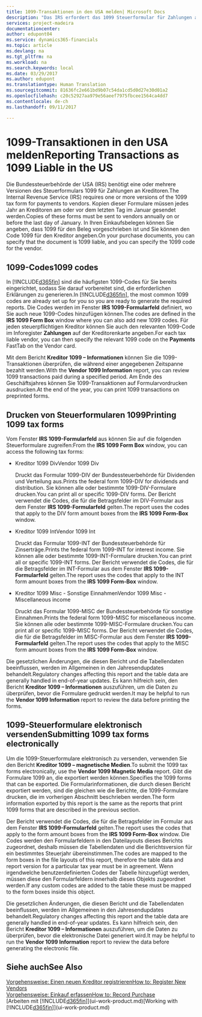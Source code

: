 ```yaml
---
title: 1099-Transaktionen in den USA melden| Microsoft Docs
description: "Das IRS erfordert das 1099 Steuerformular für Zahlungen an Kreditoren und Sie können angeben, ob ein Einkaufsbeleg 1099 pflichtig ist und den 1099 Code für den Kreditor eingeben."
services: project-madeira
documentationcenter: 
author: edupont04
ms.service: dynamics365-financials
ms.topic: article
ms.devlang: na
ms.tgt_pltfrm: na
ms.workload: na
ms.search.keywords: local
ms.date: 03/29/2017
ms.author: edupont
ms.translationtype: Human Translation
ms.sourcegitcommit: 81636fc2e661bd9b07c54da1cd5d0d27e30d01a2
ms.openlocfilehash: c20c52927aa979e56aeef7975fbcee1564ca4dd7
ms.contentlocale: de-ch
ms.lasthandoff: 09/11/2017

---
```

# <a name="reporting-transactions-as-1099-liable-in-the-us"></a><span data-ttu-id="934a4-103">1099-Transaktionen in den USA melden</span><span class="sxs-lookup"><span data-stu-id="934a4-103">Reporting Transactions as 1099 Liable in the US</span></span>

<span data-ttu-id="934a4-104">Die Bundessteuerbehörde der USA (IRS) benötigt eine oder mehrere Versionen des Steuerformulars 1099 für Zahlungen an Kreditoren.</span><span class="sxs-lookup"><span data-stu-id="934a4-104">The Internal Revenue Service (IRS) requires one or more versions of the 1099 tax form for payments to vendors.</span></span> <span data-ttu-id="934a4-105">Kopien dieser Formulare müssen jedes Jahr an Kreditoren am oder vor dem letzten Tag im Januar gesendet werden.</span><span class="sxs-lookup"><span data-stu-id="934a4-105">Copies of these forms must be sent to vendors annually on or before the last day of January.</span></span> <span data-ttu-id="934a4-106">In Ihren Einkaufsbelegen können Sie angeben, dass 1099 für den Beleg vorgeschrieben ist und Sie können den Code 1099 für den Kreditor angeben.</span><span class="sxs-lookup"><span data-stu-id="934a4-106">On your purchase documents, you can specify that the document is 1099 liable, and you can specify the 1099 code for the vendor.</span></span>  

## <a name="1099-codes"></a><span data-ttu-id="934a4-107">1099-Codes</span><span class="sxs-lookup"><span data-stu-id="934a4-107">1099 codes</span></span>
<span data-ttu-id="934a4-108">In [!INCLUDE[d365fin](includes/d365fin_md.md)] sind die häufigsten 1099-Codes für Sie bereits eingerichtet, sodass Sie darauf vorbereitet sind, die erforderlichen Erklärungen zu generieren.</span><span class="sxs-lookup"><span data-stu-id="934a4-108">In [!INCLUDE[d365fin](includes/d365fin_md.md)], the most common 1099 codes are already set up for you so you are ready to generate the required reports.</span></span> <span data-ttu-id="934a4-109">Die Codes werden im Fenster **IRS 1099-Formularfeld** definiert, wo Sie auch neue 1099-Codes hinzufügen können.</span><span class="sxs-lookup"><span data-stu-id="934a4-109">The codes are defined in the **IRS 1099 Form Box** window where you can also add new 1099 codes.</span></span> <span data-ttu-id="934a4-110">Für jeden steuerpflichtigen Kreditor können Sie auch den relevanten 1099-Code im Inforegister **Zahlungen** auf der Kreditorenkarte angeben.</span><span class="sxs-lookup"><span data-stu-id="934a4-110">For each tax liable vendor, you can then specify the relevant 1099 code on the **Payments** FastTab on the Vendor card.</span></span>  

<span data-ttu-id="934a4-111">Mit dem Bericht **Kreditor 1099 – Informationen** können Sie die 1099-Transaktionen überprüfen, die während einer angegebenen Zeitspanne bezahlt werden.</span><span class="sxs-lookup"><span data-stu-id="934a4-111">With the **Vendor 1099 Information** report, you can review 1099 transactions paid during a specified period.</span></span> <span data-ttu-id="934a4-112">Am Ende des Geschäftsjahres können Sie 1099-Transaktionen auf Formularvordrucken ausdrucken.</span><span class="sxs-lookup"><span data-stu-id="934a4-112">At the end of the year, you can print 1099 transactions on preprinted forms.</span></span>  

## <a name="printing-1099-tax-forms"></a><span data-ttu-id="934a4-113">Drucken von Steuerformularen 1099</span><span class="sxs-lookup"><span data-stu-id="934a4-113">Printing 1099 tax forms</span></span>
<span data-ttu-id="934a4-114">Vom Fenster **IRS 1099-Formularfeld** aus können Sie auf die folgenden Steuerformulare zugreifen:</span><span class="sxs-lookup"><span data-stu-id="934a4-114">From the **IRS 1099 Form Box** window, you can access the following tax forms:</span></span>  

* <span data-ttu-id="934a4-115">Kreditor 1099 Div</span><span class="sxs-lookup"><span data-stu-id="934a4-115">Vendor 1099 Div</span></span>  

  <span data-ttu-id="934a4-116">Druckt das Formular 1099-DIV der Bundessteuerbehörde für Dividenden und Verteilung aus.</span><span class="sxs-lookup"><span data-stu-id="934a4-116">Prints the federal form 1099-DIV for dividends and distribution.</span></span> <span data-ttu-id="934a4-117">Sie können alle oder bestimmte 1099-DIV-Formulare drucken.</span><span class="sxs-lookup"><span data-stu-id="934a4-117">You can print all or specific 1099-DIV forms.</span></span> <span data-ttu-id="934a4-118">Der Bericht verwendet die Codes, die für die Betragsfelder im DIV-Formular aus dem Fenster **IRS 1099-Formularfeld** gelten.</span><span class="sxs-lookup"><span data-stu-id="934a4-118">The report uses the codes that apply to the DIV form amount boxes from the **IRS 1099 Form-Box** window.</span></span>  
* <span data-ttu-id="934a4-119">Kreditor 1099 Int</span><span class="sxs-lookup"><span data-stu-id="934a4-119">Vendor 1099 Int</span></span>  

  <span data-ttu-id="934a4-120">Druckt das Formular 1099-INT der Bundessteuerbehörde für Zinserträge.</span><span class="sxs-lookup"><span data-stu-id="934a4-120">Prints the federal form 1099-INT for interest income.</span></span> <span data-ttu-id="934a4-121">Sie können alle oder bestimmte 1099-INT-Formulare drucken.</span><span class="sxs-lookup"><span data-stu-id="934a4-121">You can print all or specific 1099-INT forms.</span></span> <span data-ttu-id="934a4-122">Der Bericht verwendet die Codes, die für die Betragsfelder im INT-Formular aus dem Fenster **IRS 1099-Formularfeld** gelten.</span><span class="sxs-lookup"><span data-stu-id="934a4-122">The report uses the codes that apply to the INT form amount boxes from the **IRS 1099 Form-Box** window.</span></span>  
* <span data-ttu-id="934a4-123">Kreditor 1099 Misc - Sonstige Einnahmen</span><span class="sxs-lookup"><span data-stu-id="934a4-123">Vendor 1099 Misc - Miscellaneous income</span></span>  

  <span data-ttu-id="934a4-124">Druckt das Formular 1099-MISC der Bundessteuerbehörde für sonstige Einnahmen.</span><span class="sxs-lookup"><span data-stu-id="934a4-124">Prints the federal form 1099-MISC for miscellaneous income.</span></span> <span data-ttu-id="934a4-125">Sie können alle oder bestimmte 1099-MISC-Formulare drucken.</span><span class="sxs-lookup"><span data-stu-id="934a4-125">You can print all or specific 1099-MISC forms.</span></span> <span data-ttu-id="934a4-126">Der Bericht verwendet die Codes, die für die Betragsfelder im MISC-Formular aus dem Fenster **IRS 1099-Formularfeld** gelten.</span><span class="sxs-lookup"><span data-stu-id="934a4-126">The report uses the codes that apply to the MISC form amount boxes from the **IRS 1099 Form-Box** window.</span></span>  

<span data-ttu-id="934a4-127">Die gesetzlichen Änderungen, die diesen Bericht und die Tabellendaten beeinflussen, werden im Allgemeinen in den Jahresendupdates behandelt.</span><span class="sxs-lookup"><span data-stu-id="934a4-127">Regulatory changes affecting this report and the table data are generally handled in end-of-year updates.</span></span>
<span data-ttu-id="934a4-128">Es kann hilfreich sein, den Bericht **Kreditor 1099 – Informationen** auszuführen, um die Daten zu überprüfen, bevor die Formulare gedruckt werden.</span><span class="sxs-lookup"><span data-stu-id="934a4-128">It may be helpful to run the **Vendor 1099 Information** report to review the data before printing the forms.</span></span>

## <a name="submitting-1099-tax-forms-electronically"></a><span data-ttu-id="934a4-129">1099-Steuerformulare elektronisch versenden</span><span class="sxs-lookup"><span data-stu-id="934a4-129">Submitting 1099 tax forms electronically</span></span>
<span data-ttu-id="934a4-130">Um die 1099-Steuerformulare elektronisch zu versenden, verwenden Sie den Bericht **Kreditor 1099 – magnetische Medien**.</span><span class="sxs-lookup"><span data-stu-id="934a4-130">To submit the 1099 tax forms electronically, use the **Vendor 1099 Magnetic Media** report.</span></span> <span data-ttu-id="934a4-131">Gibt die Formulare 1099 an, die exportiert werden können.</span><span class="sxs-lookup"><span data-stu-id="934a4-131">Specifies the 1099 forms that can be exported.</span></span> <span data-ttu-id="934a4-132">Die Formularinformationen, die durch diesen Bericht exportiert werden, sind die gleichen wie die Berichte, die 1099-Formulare drucken, die im vorherigen Abschnitt beschrieben werden.</span><span class="sxs-lookup"><span data-stu-id="934a4-132">The form information exported by this report is the same as the reports that print 1099 forms that are described in the previous section.</span></span>  

<span data-ttu-id="934a4-133">Der Bericht verwendet die Codes, die für die Betragsfelder im Formular aus dem Fenster **IRS 1099-Formularfeld** gelten.</span><span class="sxs-lookup"><span data-stu-id="934a4-133">The report uses the codes that apply to the form amount boxes from the **IRS 1099 Form-Box** window.</span></span> <span data-ttu-id="934a4-134">Die Codes werden den Formularfeldern in den Dateilayouts dieses Berichts zugeordnet, deshalb müssen die Tabellendaten und die Berichtsversion für ein bestimmtes Steuerjahr übereinstimmen.</span><span class="sxs-lookup"><span data-stu-id="934a4-134">The codes are mapped to the form boxes in the file layouts of this report, therefore the table data and report version for a particular tax year must be in agreement.</span></span> <span data-ttu-id="934a4-135">Wenn irgendwelche benutzerdefinierten Codes der Tabelle hinzugefügt werden, müssen diese den Formularfeldern innerhalb dieses Objekts zugeordnet werden.</span><span class="sxs-lookup"><span data-stu-id="934a4-135">If any custom codes are added to the table these must be mapped to the form boxes inside this object.</span></span>  

<span data-ttu-id="934a4-136">Die gesetzlichen Änderungen, die diesen Bericht und die Tabellendaten beeinflussen, werden im Allgemeinen in den Jahresendupdates behandelt.</span><span class="sxs-lookup"><span data-stu-id="934a4-136">Regulatory changes affecting this report and the table data are generally handled in end-of-year updates.</span></span>
<span data-ttu-id="934a4-137">Es kann hilfreich sein, den Bericht **Kreditor 1099 – Informationen** auszuführen, um die Daten zu überprüfen, bevor die elektronische Datei generiert wird.</span><span class="sxs-lookup"><span data-stu-id="934a4-137">It may be helpful to run the **Vendor 1099 Information** report to review the data before generating the electronic file.</span></span>  

## <a name="see-also"></a><span data-ttu-id="934a4-138">Siehe auch</span><span class="sxs-lookup"><span data-stu-id="934a4-138">See Also</span></span>
[<span data-ttu-id="934a4-139">Vorgehensweise: Einen neuen Kreditor registrieren</span><span class="sxs-lookup"><span data-stu-id="934a4-139">How to: Register New Vendors</span></span>](purchasing-how-register-new-vendors.md)  
[<span data-ttu-id="934a4-140">Vorgehensweise: Einkauf erfassen</span><span class="sxs-lookup"><span data-stu-id="934a4-140">How to: Record Purchase</span></span>](purchasing-how-record-purchases.md)  
<span data-ttu-id="934a4-141">[Arbeiten mit [!INCLUDE[d365fin](includes/d365fin_md.md)]](ui-work-product.md)</span><span class="sxs-lookup"><span data-stu-id="934a4-141">[Working with [!INCLUDE[d365fin](includes/d365fin_md.md)]](ui-work-product.md)</span></span>  

